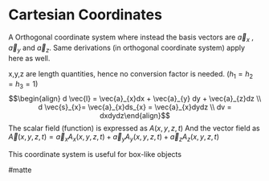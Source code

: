 # Cartesian Coordinates
A Orthogonal coordinate system where instead the basis vectors are $\vec{a}_{x}$ , $\vec{a}_{y}$ and $\vec{a}_{z}$.
Same derivations (in orthogonal coordinate system) apply here as well. 

x,y,z are length quantities, hence no conversion factor is needed. ($h_{1}= h_{2}= h_{3} = 1$)
$$\begin{align} d \vec{l} = \vec{a}_{x}dx + \vec{a}_{y} dy + \vec{a}_{z}dz \\ d \vec{s}_{x}= \vec{a}_{x}ds_{x} = \vec{a}_{x}dydz \\ dv = dxdydz\end{align}$$
The scalar field (function) is expressed as $A(x,y,z,t)$
And the vector field as 
$\vec{A}(x,y,z,t) = \vec{a}_{x}A_{x}(x,y,z,t) + \vec{a}_{y}A_{y}(x,y,z,t) + \vec{a}_{z}A_{z}(x,y,z,t)$

This coordinate system is useful for box-like objects

#matte 